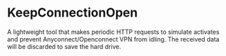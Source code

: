 # KeepConnectionOpen
A lightweight tool that makes periodic HTTP requests to simulate activates and prevent Anyconnect/Openconnect VPN from idling. The received data will be discarded to save the hard drive.

